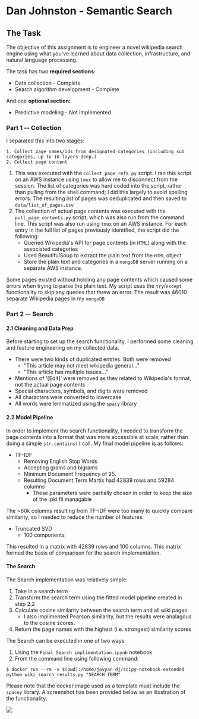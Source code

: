 # Dan Johnston - Semantic Search

## The Task
The objective of this assignment is to engineer a novel wikipedia search engine using what you've learned about data collection, infrastructure, and natural language processing.

The task has two **required sections:**
- Data collection - Complete
- Search algorithm development - Complete

And one **optional section:** 
  - Predictive modeling - Not implemented

### Part 1 -- Collection 

I separated this into two stages:

	1. Collect page names/ids from designated categories (including sub categories, up to 10 layers deep.)
	2. Collect page content

1. This was executed with the `collect_page_refs.py` script. I ran this script on an AWS instance using `tmux` to allow me to disconnect from the session. The list of categories was hard coded into the script, rather than pulling from the shell command; I did this largely to avoid spelling errors. The resulting list of pages was deduplicated and then saved to `data/list_of_pages.csv`
1. The collection of actual page contents was executed with the `pull_page_contents.py` script, which was also run from the command line. This script was also run using `tmux` on an AWS instance. For each entry in the full list of pages previously identified, the script did the following:
	* Queried Wikipedia's API for page contents (in `HTML`) along with the associated categories
	* Used BeautifulSoup to extract the plain text from the `HTML` object
	* Store the plain text and categories in a `mongoDB` server running on a separate AWS instance. 
	
Some pages existed without holding any page contents which caused some errors when trying to parse the plain text. My script uses the `try`/`except` functionality to skip any queries that threw an error. The result was 46010 separate Wikipedia pages in my `mongoDB`
	

### Part 2 -- Search

#### 2.1 Cleaning and Data Prep

Before starting to set up the search functionality, I performed some cleaning and feature engineering on my collected data. 

* There were two kinds of duplicated entries. Both were removed 
	* "This article may not meet wikipedia general..."
	* "This article has multiple issues..."
* Mentions of '[Edit]' were removed as they related to Wikipedia's format, not the actual page contents
* Special characters, symbols, and digits were removed
* All characters were converted to lowercase
* All words were lemmatized using the `spacy` library

#### 2.2 Model Pipeline

In order to implement the search functionality, I needed to transform the page contents into a format that was more accessible at scale, rather than doing a simple `str.contains()` call. My final model pipeline is as follows:

* TF-IDF
	* Removing English Stop Words
	* Accepting grams and bigrams
	* Minimum Document Frequency of 25. 
	* Resulting Document Term Martix had 42839 rows and 59284 columns
		* These parameters were partially chosen in order to keep the size of the .pkl fil managable

The ~60k columns resulting from TF-IDF were too many to quickly compare similarity, so I needed to reduce the number of features:

* Truncated SVD 
	*	100 components
	
This resulted in a matrix with 42839 rows and 100 columns. This matrix formed the basis of comparison for the search implementation.

	
#### The Search

The Search implementation was relatively simple:

1. Take in a search term
1. Transform the search term using the fitted model pipeline created in step 2.2
1. Calculate cosine similarity between the search term and all wiki pages
	* I also implimented Pearson similarity, but the results were analagous to the cosine scores.
1. Return the page names with the highest (i.e. strongest) similarity scores

The Search can be executed in one of two ways:
1. Using the `Final Search implimentation.ipynb` notebook
2. From the command line using following command: 
```
$ docker run --rm -v $(pwd):/home/jovyan dj/scipy-notebook-extended python wiki_search_results.py "SEARCH TERM"
```

Please note that the docker image used as a template must include the `spacey` library. A screenshot has been provided below as an illustration of the functionality.

<img src='https://git.generalassemb.ly/raw/dannyboyjohnston/semantic_search/master/assets/semantic_search_command_line_example.png'>
